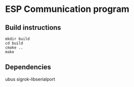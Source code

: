 # ESP Communication program

## Build instructions

```
mkdir build
cd build 
cmake ..
make
```

## Dependencies

ubus
sigrok-libserialport